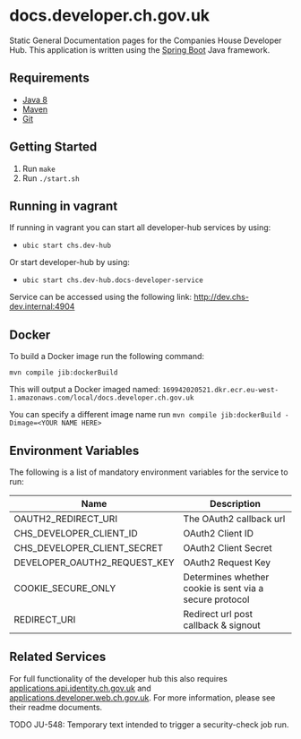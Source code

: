 # **docs.developer.ch.gov.uk**

Static General Documentation pages for the Companies House Developer Hub. This application is written using the [Spring Boot](http://projects.spring.io/spring-boot/) Java framework.

## Requirements

- [Java 8](http://www.oracle.com/technetwork/java/javase/downloads/jdk8-downloads-2133151.html)
- [Maven](https://maven.apache.org/download.cgi)
- [Git](https://git-scm.com/downloads)

## Getting Started
1. Run `make`
2. Run `./start.sh`

## Running in vagrant
If running in vagrant you can start all developer-hub services by using:
- `ubic start chs.dev-hub`

Or start developer-hub by using:
- `ubic start chs.dev-hub.docs-developer-service`

Service can be accessed using the following link: http://dev.chs-dev.internal:4904

## Docker
To build a Docker image run the following command:

```
mvn compile jib:dockerBuild
```

This will output a Docker imaged named: `169942020521.dkr.ecr.eu-west-1.amazonaws.com/local/docs.developer.ch.gov.uk`

You can specify a different image name run `mvn compile jib:dockerBuild -Dimage=<YOUR NAME HERE>`

## Environment Variables
The following is a list of mandatory environment variables for the service to run:

| Name | Description |
|------|-------------|
OAUTH2_REDIRECT_URI | The OAuth2 callback url
CHS_DEVELOPER_CLIENT_ID | OAuth2 Client ID
CHS_DEVELOPER_CLIENT_SECRET | OAuth2 Client Secret
DEVELOPER_OAUTH2_REQUEST_KEY | OAuth2 Request Key
COOKIE_SECURE_ONLY | Determines whether cookie is sent via a secure protocol
REDIRECT_URI | Redirect url post callback & signout

## Related Services
For full functionality of the developer hub this also requires [applications.api.identity.ch.gov.uk](https://github.com/companieshouse/applications.api.identity.ch.gov.uk)
and [applications.developer.web.ch.gov.uk](https://github.com/companieshouse/applications.developer.web.ch.gov.uk). For more information, please see their readme documents.

TODO JU-548: Temporary text intended to trigger a security-check job run.